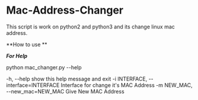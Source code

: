 # Mac-Address-Changer
This script is work on python2 and python3 and its change linux mac address. 

**How to use **

_**For Help**_

python mac_changer.py --help

-h, --help            show this help message and exit
  -i INTERFACE, --interface=INTERFACE
                        Interface for change it's MAC Address
  -m NEW_MAC, --new_mac=NEW_MAC
                        Give New MAC Address
